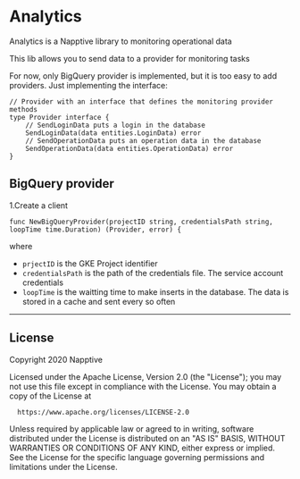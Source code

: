 # Analytics
Analytics is a Napptive library to monitoring operational data

This lib allows you to send data to a provider for monitoring tasks

For now, only BigQuery provider is implemented, but it is too easy to add providers. Just implementing the interface:

```
// Provider with an interface that defines the monitoring provider methods
type Provider interface {
	// SendLoginData puts a login in the database
	SendLoginData(data entities.LoginData) error
	// SendOperationData puts an operation data in the database
	SendOperationData(data entities.OperationData) error
}
```

## BigQuery provider

1.Create a client
```
func NewBigQueryProvider(projectID string, credentialsPath string, loopTime time.Duration) (Provider, error) {
```
where 
- `prjectID` is the GKE Project identifier
- `credentialsPath` is the path of the credentials file. The service account credentials
- `loopTime` is the waitting time to make inserts in the database. 
  The data is stored in a cache and sent every so often

---
## License

 Copyright 2020 Napptive

 Licensed under the Apache License, Version 2.0 (the "License");
 you may not use this file except in compliance with the License.
 You may obtain a copy of the License at

      https://www.apache.org/licenses/LICENSE-2.0

 Unless required by applicable law or agreed to in writing, software
 distributed under the License is distributed on an "AS IS" BASIS,
 WITHOUT WARRANTIES OR CONDITIONS OF ANY KIND, either express or implied.
 See the License for the specific language governing permissions and
 limitations under the License.
